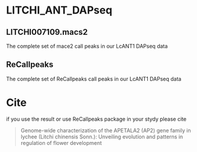 # LITCHI_ANT_DAPseq
## LITCHI007109.macs2
The complete set of mace2 call peaks in our LcANT1 DAPseq data
## ReCallpeaks
The complete set of ReCallpeaks call peaks in our LcANT1 DAPseq data

# Cite
if you use the result or use ReCallpeaks package in your stydy
please cite
> Genome-wide characterization of the APETALA2 (AP2) gene family in lychee (Litchi chinensis Sonn.): Unveiling evolution and patterns in regulation of flower development
